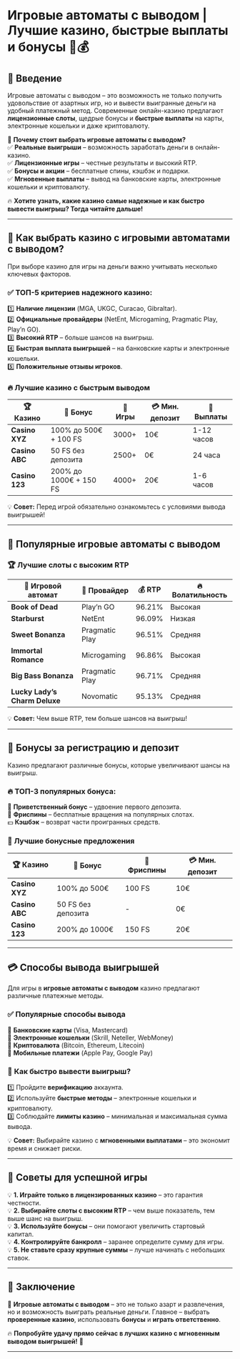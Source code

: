 # Игровые автоматы с выводом | Лучшие казино, быстрые выплаты и бонусы 🎰💰  

## 🎰 Введение  

Игровые автоматы с выводом – это возможность не только получить удовольствие от азартных игр, но и вывести выигранные деньги на удобный платежный метод. Современные онлайн-казино предлагают **лицензионные слоты**, щедрые бонусы и **быстрые выплаты** на карты, электронные кошельки и даже криптовалюту.  

💎 **Почему стоит выбрать игровые автоматы с выводом?**  
✅ **Реальные выигрыши** – возможность заработать деньги в онлайн-казино.  
✅ **Лицензионные игры** – честные результаты и высокий RTP.  
✅ **Бонусы и акции** – бесплатные спины, кэшбэк и подарки.  
✅ **Мгновенные выплаты** – вывод на банковские карты, электронные кошельки и криптовалюту.  

🔥 **Хотите узнать, какие казино самые надежные и как быстро вывести выигрыш? Тогда читайте дальше!**  

---

## 🔎 Как выбрать казино с игровыми автоматами с выводом?  

При выборе казино для игры на деньги важно учитывать несколько ключевых факторов.  

### ✅ **ТОП-5 критериев надежного казино:**  
1️⃣ **Наличие лицензии** (MGA, UKGC, Curacao, Gibraltar).  
2️⃣ **Официальные провайдеры** (NetEnt, Microgaming, Pragmatic Play, Play’n GO).  
3️⃣ **Высокий RTP** – больше шансов на выигрыш.  
4️⃣ **Быстрая выплата выигрышей** – на банковские карты и электронные кошельки.  
5️⃣ **Положительные отзывы игроков**.  

### 🔥 **Лучшие казино с быстрым выводом**  

| 🏆 Казино | 🎁 Бонус | 🎰 Игры | 💳 Мин. депозит | 🚀 Выплаты |
|----------|---------|-------|-------------|------------|
| **Casino XYZ** | 100% до 500€ + 100 FS | 3000+ | 10€ | 1-12 часов |
| **Casino ABC** | 50 FS без депозита | 2500+ | 0€ | 24 часа |
| **Casino 123** | 200% до 1000€ + 150 FS | 4000+ | 20€ | 1-6 часов |

💡 **Совет:** Перед игрой обязательно ознакомьтесь с условиями вывода выигрышей!  

---

## 🎰 Популярные игровые автоматы с выводом  

### 🏆 **Лучшие слоты с высоким RTP**  

| 🎰 Игровой автомат | 🎯 Провайдер | 💰 RTP | 🔥 Волатильность |
|-------------------|-------------|--------|----------------|
| **Book of Dead** | Play’n GO | 96.21% | Высокая |
| **Starburst** | NetEnt | 96.09% | Низкая |
| **Sweet Bonanza** | Pragmatic Play | 96.51% | Средняя |
| **Immortal Romance** | Microgaming | 96.86% | Высокая |
| **Big Bass Bonanza** | Pragmatic Play | 96.71% | Средняя |
| **Lucky Lady’s Charm Deluxe** | Novomatic | 95.13% | Средняя |

💡 **Совет:** Чем выше RTP, тем больше шансов на выигрыш!  

---

## 🎁 Бонусы за регистрацию и депозит  

Казино предлагают различные бонусы, которые увеличивают шансы на выигрыш.  

### 🔥 **ТОП-3 популярных бонуса:**  
🎁 **Приветственный бонус** – удвоение первого депозита.  
🎰 **Фриспины** – бесплатные вращения на популярных слотах.  
💵 **Кэшбэк** – возврат части проигранных средств.  

### 🚀 **Лучшие бонусные предложения**  

| 🏆 Казино | 🎁 Бонус | 🎰 Фриспины | 💳 Мин. депозит |
|----------|---------|------------|---------------|
| **Casino XYZ** | 100% до 500€ | 100 FS | 10€ |
| **Casino ABC** | 50 FS без депозита | - | 0€ |
| **Casino 123** | 200% до 1000€ | 150 FS | 20€ |

---

## 💳 Способы вывода выигрышей  

Для игры в **игровые автоматы с выводом** казино предлагают различные платежные методы.  

### ✅ **Популярные способы вывода**  
🔹 **Банковские карты** (Visa, Mastercard)  
🔹 **Электронные кошельки** (Skrill, Neteller, WebMoney)  
🔹 **Криптовалюта** (Bitcoin, Ethereum, Litecoin)  
🔹 **Мобильные платежи** (Apple Pay, Google Pay)  

### 🚀 **Как быстро вывести выигрыш?**  
1️⃣ Пройдите **верификацию** аккаунта.  
2️⃣ Используйте **быстрые методы** – электронные кошельки и криптовалюту.  
3️⃣ Соблюдайте **лимиты казино** – минимальная и максимальная сумма вывода.  

💡 **Совет:** Выбирайте казино с **мгновенными выплатами** – это экономит время и снижает риски.  

---

## 🎯 Советы для успешной игры  

💡 **1. Играйте только в лицензированных казино** – это гарантия честности.  
💡 **2. Выбирайте слоты с высоким RTP** – чем выше показатель, тем выше шанс на выигрыш.  
💡 **3. Используйте бонусы** – они помогают увеличить стартовый капитал.  
💡 **4. Контролируйте банкролл** – заранее определите сумму для игры.  
💡 **5. Не ставьте сразу крупные суммы** – лучше начинать с небольших ставок.  

---

## 🎲 Заключение  

🎰 **Игровые автоматы с выводом** – это не только азарт и развлечения, но и возможность выиграть реальные деньги. Главное – выбрать **проверенные казино**, использовать **бонусы** и **играть ответственно**.  

🔥 **Попробуйте удачу прямо сейчас в лучших казино с мгновенным выводом выигрышей!** 💸  

---

